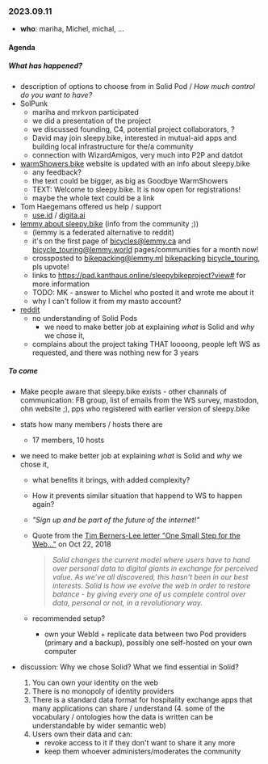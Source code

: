 ### 2023.09.11

* **who**: mariha, Michel, michal, ...

#### Agenda

##### What has happened?

* description of options to choose from in Solid Pod / _How much control do you want to have?_
* SolPunk
    * mariha and mrkvon participated
    * we did a presentation of the project
    * we discussed founding, C4, potential project collaborators, ?
    * David may join sleepy.bike, interested in mutual-aid apps and building local infrastructure for the/a community
    * connection with WizardAmigos, very much into P2P and datdot
* [warmShowers.bike](https://warmShowers.bike) website is updated with an info about sleepy.bike
    * any feedback?
    * the text could be bigger, as big as Goodbye WarmShowers
    * TEXT: Welcome to sleepy.bike. It is now open for registrations!
    * maybe the whole text could be a link
* Tom Haegemans offered us help / support
    * [use.id](https://use.id) / [digita.ai](https://digita.ai)
* [lemmy about sleepy.bike](https://lemmy.world/post/3215629) (info from the community ;))
    * (lemmy is a federated alternative to reddit)
    * it's on the first page of [bicycles@lemmy.ca](https://lemmy.world/c/bicycles@lemmy.ca) and [bicycle_touring@lemmy.world](https://lemmy.world/c/bicycle_touring) pages/communities for a month now!
    * crossposted to [bikepacking@lemmy.ml](https://lemmy.world/post/3192250) [bikepacking](https://lemmy.world/post/3192210) [bicycle_touring](https://lemmy.world/post/3191982), pls upvote!
    * links to https://pad.kanthaus.online/sleepybikeproject?view# for more information
    * TODO: MK - answer to Michel who posted it and wrote me about it
    * why I can't follow it from my masto account?
* [reddit](https://old.reddit.com/r/bicycletouring/comments/15snpx4/sleepybike_is_now_accepting_registrations/)
    * no understanding of Solid Pods
        * we need to make better job at explaining _what_ is Solid and _why_ we chose it,
    * complains about the project taking THAT loooong, people left WS as requested, and there was nothing new for 3 years
    
##### To come

* Make people aware that sleepy.bike exists - other channals of communication: FB group, list of emails from the WS survey, mastodon, ohn website ;), pps who registered with earlier version of sleepy.bike

* stats how many members / hosts there are
    * 17 members, 10 hosts

* we need to make better job at explaining _what_ is Solid and _why_ we chose it,
    * what benefits it brings, with added complexity?
    * How it prevents similar situation that happend to WS to happen again?
    * _"Sign up and be part of the future of the internet!"_
    * Quote from the [Tim Berners-Lee letter "One Small Step for the Web…"](https://www.inrupt.com/blog/one-small-step-for-the-web) on Oct 22, 2018
      > _Solid changes the current model where users have to hand over personal data to digital giants in exchange for perceived value. As we’ve all discovered, this hasn’t been in our best interests. Solid is how we evolve the web in order to restore balance - by giving every one of us complete control over data, personal or not, in a revolutionary way._

    * recommended setup? 
        * own your WebId + replicate data between two Pod providers (primary and a backup), possibly one self-hosted on your own computer

* discussion: Why we chose Solid? What we find essential in Solid?
    1. You can own your identity on the web
    2. There is no monopoly of identity providers
    3. There is a standard data format for hospitality exchange apps that many applications can share / understand
    (4. some of the vocabulary / ontologies how the data is written can be understandable by wider semantic web) 
    5. Users own their data and can:
        - revoke access to it if they don't want to share it any more
        - keep them whoever administers/moderates the community 
